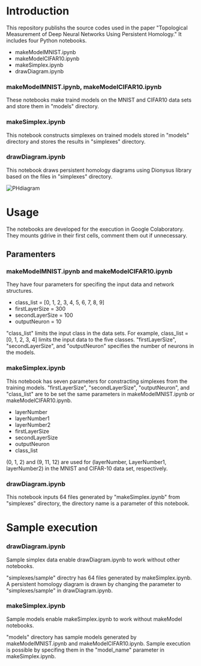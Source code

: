 # Introduction
This repository publishs the source codes used in the paper "Topological Measurement of Deep Neural Networks Using Persistent Homology." It includes four Python notebooks. 
* makeModelMNIST.ipynb
* makeModelCIFAR10.ipynb
* makeSimplex.ipynb
* drawDiagram.ipynb

### makeModelMNIST.ipynb, makeModelCIFAR10.ipynb
These notebooks make traind models on the MNIST and CIFAR10 data sets and store them in "models" directory.

### makeSimplex.ipynb
This notebook constructs simplexes on trained models stored in "models" directory and stores the results in "simplexes" directory.

### drawDiagram.ipynb
This notebook draws persistent homology diagrams using Dionysus library based on the files in "simplexes" directory.

![PHdiagram](https://user-images.githubusercontent.com/61130343/75102558-beef6380-5630-11ea-8a13-94c985f92fe8.png)

# Usage
The notebooks are developed for the execution in Google Colaboratory. 
They mounts gdrive in their first cells, comment them out if unnecessary.

## Paramenters 

### makeModelMNIST.ipynb and makeModelCIFAR10.ipynb

They have four parameters for specifing the input data and network structures.
* class_list = [0, 1, 2, 3, 4, 5, 6, 7, 8, 9]
* firstLayerSize = 300
* secondLayerSize = 100
* outputNeuron = 10

"class_list" limits the input class in the data sets.
For example, class_list = [0, 1, 2, 3, 4] limits the input data to the five classes.
"firstLayerSize", "secondLayerSize", and "outputNeuron" specifies the number of neurons in the models.

### makeSimplex.ipynb
This notebook has seven parameters for constracting simplexes from the training models.
"firstLayerSize", "secondLayerSize", "outputNeuron", and "class_list" are to be set the same parameters in makeModelMNIST.ipynb or makeModelCIFAR10.ipynb.

* layerNumber
* layerNumber1
* layerNumber2
* firstLayerSize
* secondLayerSize
* outputNeuron
* class_list

(0, 1, 2) and (9, 11, 12) are used for (layerNumber, LayerNumber1, layerNumber2) in the MNIST and CIFAR-10 data set, respectively.

### drawDiagram.ipynb
This notebook inputs 64 files generated by "makeSimplex.ipynb" from "simplexes" directory, the directory name is a parameter of this notebook.

# Sample execution

### drawDiagram.ipynb
Sample simplex data enable drawDiagram.ipynb to work without other notebooks.

"simplexes/sample" directry has 64 files generated by makeSimplex.ipynb.
A persistent homology diagram is drawn by changing the parameter to "simplexes/sample" in drawDiagram.ipynb.


### makeSimplex.ipynb
Sample models enable makeSimplex.ipynb to work without makeModel notebooks.

"models" directory has sample models generated by makeModelMNIST.ipynb and makeModelCIFAR10.ipynb.
Sample execution is possible by specifing them in the "model_name" parameter in makeSimplex.ipynb.

